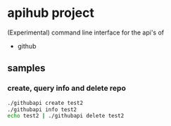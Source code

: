 # apihub project

(Experimental) command line interface for the api's of 

- github

## samples

### create, query info and delete repo

```bash
./githubapi create test2
./githubapi info test2
echo test2 | ./githubapi delete test2
```
